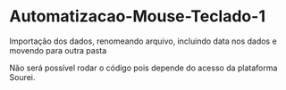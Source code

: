 # Automatizacao-Mouse-Teclado-1
Importação dos dados, renomeando arquivo, incluindo data nos dados e movendo para outra pasta

Não será possível rodar o código pois depende do acesso da plataforma Sourei. 
